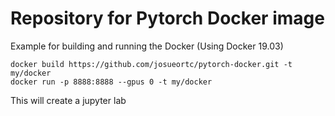 # Repository for Pytorch Docker image

Example for building and running the Docker (Using Docker 19.03)
```
docker build https://github.com/josueortc/pytorch-docker.git -t my/docker
docker run -p 8888:8888 --gpus 0 -t my/docker
```

This will create a jupyter lab
